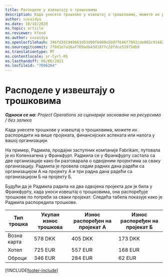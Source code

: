 ```yaml
---
title: Расподеле у извештају о трошковима
description: Када унесете трошкове у извештај о трошковима, можете их распоредити на више пројеката, правних лица или налога у вашој организацији.
author: suvaidya
ms.date: 10/10/2020
ms.topic: article
ms.reviewer: kfend
ms.author: suvaidya
ms.openlocfilehash: 396fd201949663d93d90f6609e5b97f646f7942cde002c91482fa7dc26c394ae
ms.sourcegitcommit: 7f8d1e7a16af769adb43d1877c28fdce53975db8
ms.translationtype: MT
ms.contentlocale: sr-Cyrl-RS
ms.lasthandoff: 08/06/2021
ms.locfileid: "7006264"
---
```

# <a name="distributions-on-an-expense-report"></a>Расподеле у извештају о трошковима

_**Односи се на:** Project Operations за сценарије засноване на ресурсима / без залиха_

Када унесете трошкове у извештај о трошковима, можете их распоредити на више пројеката, финансијских аспеката или налога у вашој организацији.

На пример, Радмила, продајни заступник компаније Fabrikam, путовала је из Копенхагена у Франкфурт. Радмила се у Франкфурту састала са две организације како би разговарала о одвојеним пројектима за сваку организацију. Радмила је провела седам радних дана радећи са организацијом А на пројекту А и три радна дана радећи са организацијом Б на пројекту Б.

Будући да је Радмила радила на два одвојена пројекта док је била у Франкфурту, када уноси извештај о трошковима, она распоређује трошкове по потреби за сваки пројекат. Следећа табела показује како је Радмила распоредила трошкове.

| Тип трошка | Укупан износ трошкова | Износ распоређен на пројекат А | Износ распоређен на пројекат Б |
|--------------|----------------------|---------------------------------|---------------------------------|
| Возна карта   | 578 DKK              | 405 DKK                         | 173 DKK                         |
| Хотел        | 725 EUR              | 557 EUR                         | 168 EUR                         |
| Оброци        | 346 EUR              | 284 EUR                         | 62 EUR                          |


[!INCLUDE[footer-include](../includes/footer-banner.md)]